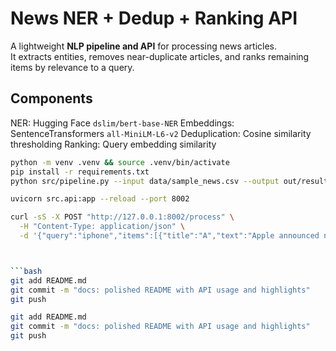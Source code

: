 # News NER + Dedup + Ranking API

A lightweight **NLP pipeline and API** for processing news articles.  
It extracts entities, removes near-duplicate articles, and ranks remaining items by relevance to a query.



## Components
  NER: Hugging Face `dslim/bert-base-NER`
  Embeddings: SentenceTransformers `all-MiniLM-L6-v2`
  Deduplication: Cosine similarity thresholding
  Ranking: Query embedding similarity


```bash
python -m venv .venv && source .venv/bin/activate
pip install -r requirements.txt
python src/pipeline.py --input data/sample_news.csv --output out/results.csv

uvicorn src.api:app --reload --port 8002

curl -sS -X POST "http://127.0.0.1:8002/process" \
  -H "Content-Type: application/json" \
  -d '{"query":"iphone","items":[{"title":"A","text":"Apple announced new iPhone with better cameras."}]}'



```bash
git add README.md
git commit -m "docs: polished README with API usage and highlights"
git push

git add README.md
git commit -m "docs: polished README with API usage and highlights"
git push

